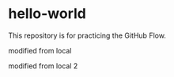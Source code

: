 # hello-world

This repository is for practicing the GitHub Flow.

modified from local

modified from local 2
